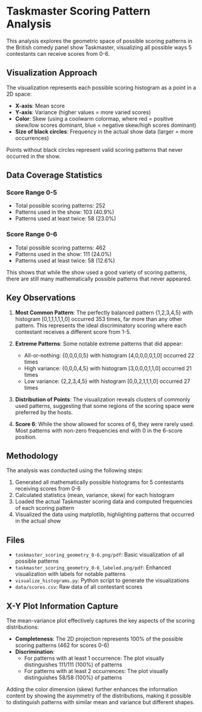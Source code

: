 # Taskmaster Scoring Pattern Analysis

This analysis explores the geometric space of possible scoring patterns in the British comedy panel show Taskmaster, visualizing all possible ways 5 contestants can receive scores from 0-6.

## Visualization Approach

The visualization represents each possible scoring histogram as a point in a 2D space:

- **X-axis**: Mean score 
- **Y-axis**: Variance (higher values = more varied scores)
- **Color**: Skew (using a coolwarm colormap, where red = positive skew/low scores dominant, blue = negative skew/high scores dominant)
- **Size of black circles**: Frequency in the actual show data (larger = more occurrences)

Points without black circles represent valid scoring patterns that never occurred in the show.

## Data Coverage Statistics

### Score Range 0-5
- Total possible scoring patterns: 252
- Patterns used in the show: 103 (40.9%)
- Patterns used at least twice: 58 (23.0%)

### Score Range 0-6
- Total possible scoring patterns: 462
- Patterns used in the show: 111 (24.0%)
- Patterns used at least twice: 58 (12.6%)

This shows that while the show used a good variety of scoring patterns, there are still many mathematically possible patterns that never appeared.

## Key Observations

1. **Most Common Pattern**: The perfectly balanced pattern {1,2,3,4,5} with histogram [0,1,1,1,1,1,0] occurred 353 times, far more than any other pattern. This represents the ideal discriminatory scoring where each contestant receives a different score from 1-5.

2. **Extreme Patterns**: Some notable extreme patterns that did appear:
   - All-or-nothing: {0,0,0,0,5} with histogram [4,0,0,0,0,1,0] occurred 22 times
   - High variance: {0,0,0,4,5} with histogram [3,0,0,0,1,1,0] occurred 21 times
   - Low variance: {2,2,3,4,5} with histogram [0,0,2,1,1,1,0] occurred 27 times

3. **Distribution of Points**: The visualization reveals clusters of commonly used patterns, suggesting that some regions of the scoring space were preferred by the hosts.

4. **Score 6**: While the show allowed for scores of 6, they were rarely used. Most patterns with non-zero frequencies end with 0 in the 6-score position.

## Methodology

The analysis was conducted using the following steps:

1. Generated all mathematically possible histograms for 5 contestants receiving scores from 0-6
2. Calculated statistics (mean, variance, skew) for each histogram
3. Loaded the actual Taskmaster scoring data and computed frequencies of each scoring pattern
4. Visualized the data using matplotlib, highlighting patterns that occurred in the actual show

## Files

- `taskmaster_scoring_geometry_0-6.png/pdf`: Basic visualization of all possible patterns
- `taskmaster_scoring_geometry_0-6_labeled.png/pdf`: Enhanced visualization with labels for notable patterns
- `visualize_histograms.py`: Python script to generate the visualizations
- `data/scores.csv`: Raw data of all contestant scores

## X-Y Plot Information Capture

The mean-variance plot effectively captures the key aspects of the scoring distributions:

- **Completeness**: The 2D projection represents 100% of the possible scoring patterns (462 for scores 0-6)
- **Discrimination**: 
  - For patterns with at least 1 occurrence: The plot visually distinguishes 111/111 (100%) of patterns
  - For patterns with at least 2 occurrences: The plot visually distinguishes 58/58 (100%) of patterns

Adding the color dimension (skew) further enhances the information content by showing the asymmetry of the distributions, making it possible to distinguish patterns with similar mean and variance but different shapes. 